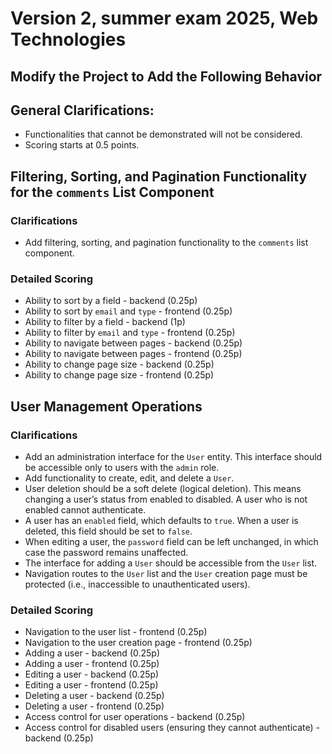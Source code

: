 # Version 2, summer exam 2025, Web Technologies

## Modify the Project to Add the Following Behavior

## General Clarifications:

- Functionalities that cannot be demonstrated will not be considered.
- Scoring starts at 0.5 points.

## Filtering, Sorting, and Pagination Functionality for the `comments` List Component

### Clarifications

- Add filtering, sorting, and pagination functionality to the `comments` list component.

### Detailed Scoring

- Ability to sort by a field - backend (0.25p)
- Ability to sort by `email` and `type` - frontend (0.25p)
- Ability to filter by a field - backend (1p)
- Ability to filter by `email` and `type` - frontend (0.25p)
- Ability to navigate between pages - backend (0.25p)
- Ability to navigate between pages - frontend (0.25p)
- Ability to change page size - backend (0.25p)
- Ability to change page size - frontend (0.25p)

## User Management Operations

### Clarifications

- Add an administration interface for the `User` entity. This interface should be accessible only to users with the `admin` role.
- Add functionality to create, edit, and delete a `User`.
- User deletion should be a soft delete (logical deletion). This means changing a user’s status from enabled to disabled. A user who is not enabled cannot authenticate.
- A user has an `enabled` field, which defaults to `true`. When a user is deleted, this field should be set to `false`.
- When editing a user, the `password` field can be left unchanged, in which case the password remains unaffected.
- The interface for adding a `User` should be accessible from the `User` list.
- Navigation routes to the `User` list and the `User` creation page must be protected (i.e., inaccessible to unauthenticated users).

### Detailed Scoring

- Navigation to the user list - frontend (0.25p)
- Navigation to the user creation page - frontend (0.25p)
- Adding a user - backend (0.25p)
- Adding a user - frontend (0.25p)
- Editing a user - backend (0.25p)
- Editing a user - frontend (0.25p)
- Deleting a user - backend (0.25p)
- Deleting a user - frontend (0.25p)
- Access control for user operations - backend (0.25p)
- Access control for disabled users (ensuring they cannot authenticate) - backend (0.25p)
